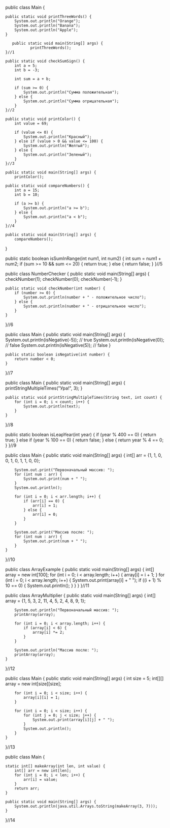 public class Main {

    public static void printThreeWords() {
        System.out.println("Orange");
        System.out.println("Banana");
        System.out.println("Apple");
    }
    
       public static void main(String[] args) {
               printThreeWords();
    }//1

    public static void checkSumSign() {
        int a = 5;
        int b = -3;
        
        int sum = a + b;
        
        if (sum >= 0) {
            System.out.println("Сумма положительная");
        } else {
            System.out.println("Сумма отрицательная");
        }
    }//2

    public static void printColor() {
        int value = 69;
        
        if (value <= 0) {
            System.out.println("Красный");
        } else if (value > 0 && value <= 100) {
            System.out.println("Желтый");
        } else {
            System.out.println("Зеленый");
        }
    }//3
    
    public static void main(String[] args) {
        printColor();

    public static void compareNumbers() {
        int a = 15;
        int b = 10;
        
        if (a >= b) {
            System.out.println("a >= b");
        } else {
            System.out.println("a < b");
        }
    }//4
    
    public static void main(String[] args) {
        compareNumbers();

}

public static boolean isSumInRange(int num1, int num2) {
    int sum = num1 + num2;
    if (sum >= 10 && sum <= 20) {
        return true;
    } else {
        return false;
    }
}//5

public class NumberChecker {
    public static void main(String[] args) {
        checkNumber(1);
        checkNumber(0);
        checkNumber(-1);
    }

    public static void checkNumber(int number) {
        if (number >= 0) {
            System.out.println(number + " - положительное число");
        } else {
            System.out.println(number + " - отрицательное число");
        }
    }
}//6

public class Main {
    public static void main(String[] args) {
        System.out.println(isNegative(-5));  // true
        System.out.println(isNegative(0));   // false
        System.out.println(isNegative(5));  // false
    }

    public static boolean isNegative(int number) {
        return number < 0;
    }
}//7

public class Main {
    public static void main(String[] args) {
    printStringMultipleTimes("Ура!", 3);
    }

    public static void printStringMultipleTimes(String text, int count) {
        for (int i = 0; i < count; i++) {
            System.out.println(text);
        }
    }
}//8

public static boolean isLeapYear(int year) {
    if (year % 400 == 0) {
        return true;
    } else if (year % 100 == 0) {
        return false;
    } else {
        return year % 4 == 0;
    }
}//9

public class Main {
    public static void main(String[] args) {
        int[] arr = {1, 1, 0, 0, 1, 0, 1, 1, 0, 0};

        System.out.print("Первоначальный массив: ");
        for (int num : arr) {
            System.out.print(num + " ");
        }
        System.out.println();
        
        for (int i = 0; i < arr.length; i++) {
            if (arr[i] == 0) {
                arr[i] = 1;
            } else {
                arr[i] = 0;
            }
        }
        
        System.out.print("Массив после: ");
        for (int num : arr) {
            System.out.print(num + " ");
        }
    }
}//10

public class ArrayExample {
    public static void main(String[] args) {
        int[] array = new int[100];
        for (int i = 0; i < array.length; i++) {
            array[i] = i + 1;
        }
                for (int i = 0; i < array.length; i++) {
            System.out.print(array[i] + " ");
            if ((i + 1) % 10 == 0) {
                System.out.println();
            }
        }
    }
}//11

public class ArrayMultiplier {
    public static void main(String[] args) {
        int[] array = {1, 5, 3, 2, 11, 4, 5, 2, 4, 8, 9, 1};

        System.out.println("Первоначальный массив: ");
        printArray(array);
        
        for (int i = 0; i < array.length; i++) {
            if (array[i] < 6) {
                array[i] *= 2;
            }
        }
        
        System.out.println("Массив после: ");
        printArray(array);
    }
}//12

public class Main {
    public static void main(String[] args) {
        int size = 5;
        int[][] array = new int[size][size];

        for (int i = 0; i < size; i++) {
            array[i][i] = 1;
        }
        
        for (int i = 0; i < size; i++) {
            for (int j = 0; j < size; j++) {
                System.out.print(array[i][j] + " ");
            }
            System.out.println();
        }
    }
}//13

public class Main {

    static int[] makeArray(int len, int value) {
        int[] arr = new int[len];
        for (int i = 0; i < len; i++) {
            arr[i] = value;
        }
        return arr;
    }
    
    public static void main(String[] args) {
        System.out.println(java.util.Arrays.toString(makeArray(3, 7)));
    }
}//14